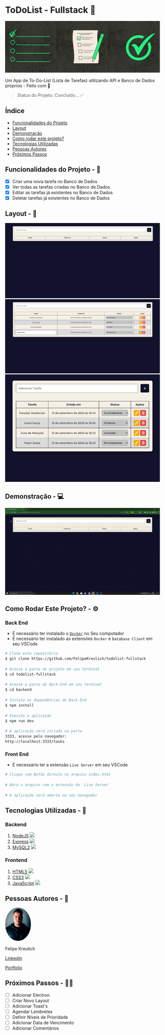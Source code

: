 # ToDoList - Fullstack 📡

<img src="./assets/ToDoList.png" alt="ToDoList" />

Um App de To-Do-List (Lista de Tarefas) utilizando API e Banco de Dados próprios - Feito com 💚

> Status do Projeto: Concluído... ✅

## Índice
- <a href="#funcionalidades">Funcionalidades do Projeto</a>
- <a href="#layout">Layout</a>
- <a href="#demonstracao">Demonstração</a>
- <a href="#rodar">Como rodar este projeto?</a>
- <a href="#tecnologias">Tecnologias Utilizadas</a>
- <a href="#autores">Pessoas Autores</a>
- <a href="#passos">Próximos Passos</a>

## Funcionalidades do Projeto - 🔨 <div id="#funcionalidades"></div>
- [x] Criar uma nova tarefa no Banco de Dados
- [x] Ver todas as tarefas criadas no Banco de Dados
- [x] Editar as tarefas já existentes no Banco de Dados
- [x] Deletar tarefas já existentes no Banco de Dados

## Layout - 🎨 <div id="#layout"></div>
<img src="./assets/imageproject1.jpg"/>
<img src="./assets/imageproject2.jpg"/>
<img src="./assets/imageproject3.jpg"/>

## Demonstração - 💻 <a id="#demonstracao"></a>
<img src="./assets/demonstration.gif">

## Como Rodar Este Projeto? - ⚙️ <div id="#rodar"></div>
### Back End
- É necessário ter instalado o <a href="https://www.docker.com/">`Docker`</a> no Seu computador
- É necessário ter instalado as extensões `Docker` e `Database Client` em seu VSCode
``` bash
# Clone este repositório
$ git clone https://github.com/FelipeKreulich/todolist-fullstack

# Acesse a pasta do projeto em seu terminal
$ cd todolist-fullstack

# Acesse a pasta do Back-End em seu terminal
$ cd backend

# Instale as dependências do Back-End
$ npm install

# Execute a aplicação
$ npm run dev

# A aplicação será inciada na porta
3333, acesse pelo navegador:
http://localhost:3333/tasks
```
### Front End
- É necessário ter a extensão `Live Server` em seu VSCode
```bash
# Clique com Botão direito no arquivo index.html

# Abra o arquivo com a extensão do `Live Server`

# A aplicação será aberta no seu navegador
```
## Tecnologias Utilizadas - 🔨 <div id="#tecnologias"></div>
### Backend
1. [NodeJS](https://nodejs.org/en) <img src="https://cdn.jsdelivr.net/gh/devicons/devicon/icons/nodejs/nodejs-plain.svg" width="15px" />
2. [Express](https://expressjs.com/pt-br/) <img src="https://cdn.jsdelivr.net/gh/devicons/devicon/icons/express/express-original.svg" width="15px" />
3. [MySQL2](https://www.npmjs.com/package/mysql2) <img src="https://cdn.jsdelivr.net/gh/devicons/devicon/icons/mysql/mysql-original-wordmark.svg" width="15px" />

### Frontend
1. [HTML5](https://www.w3schools.com/html/) <img src="https://cdn.jsdelivr.net/gh/devicons/devicon/icons/html5/html5-original.svg" width="15px" />
2. [CSS3](https://www.w3schools.com/css/default.asp) <img src="https://cdn.jsdelivr.net/gh/devicons/devicon/icons/css3/css3-original.svg" width="15px" />
3. [JavaScript](https://www.w3schools.com/js/default.asp) <img src="https://cdn.jsdelivr.net/gh/devicons/devicon/icons/javascript/javascript-original.svg" width="15px" />

## Pessoas Autores - 🚻 <div id="#autores"></div>
<img src="./assets/eu.jpg" width="84px" style="border-radius:50%" alt="Felipe Kreulich" />

Felipe Kreulich

[Linkedin](www.linkedin.com/in/felipe-kreulich/)

[Portfolio](https://portfolio-felipe.vercel.app)

## Próximos Passos - 🚶🏻 <div id="#passos"></div>
- [ ] Adicionar Electron 
- [ ] Criar Novo Layout
- [ ] Adicionar Toast's
- [ ] Agendar Lembretes
- [ ] Definir Níveis de Prioridade
- [ ] Adicionar Data de Vencimento
- [ ] Adicionar Comentários
